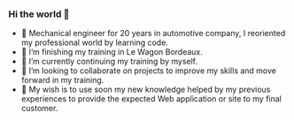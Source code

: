 ### Hi the world 👋

- 🚙 Mechanical engineer for 20 years in automotive company, I reoriented my professional world by learning code.
- 🔭 I’m finishing my training in Le Wagon Bordeaux.
- 🌱 I’m currently continuing my training by myself.
- 👯 I’m looking to collaborate on projects to improve my skills and move forward in my training.
- 🎯 My wish is to use soon my new knowledge helped by my previous experiences to provide the expected Web application or site to my final customer.
